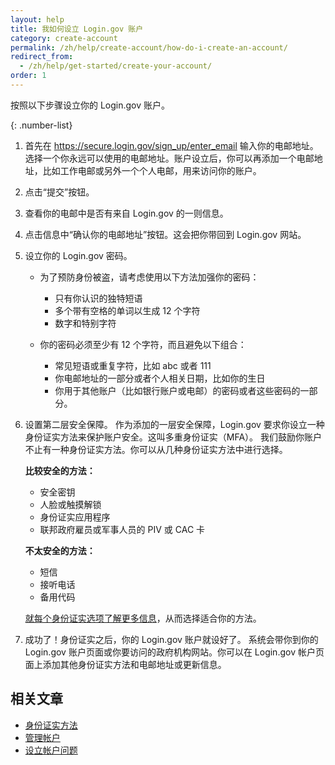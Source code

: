 ```yaml
---
layout: help
title: 我如何设立 Login.gov 账户
category: create-account
permalink: /zh/help/create-account/how-do-i-create-an-account/
redirect_from:
  - /zh/help/get-started/create-your-account/
order: 1
---
```

按照以下步骤设立你的 Login.gov 账户。

{: .number-list}

1. 首先在 <https://secure.login.gov/sign_up/enter_email> 输入你的电邮地址。
   选择一个你永远可以使用的电邮地址。账户设立后，你可以再添加一个电邮地址，比如工作电邮或另外一个个人电邮，用来访问你的账户。

2. 点击“提交”按钮。

3. 查看你的电邮中是否有来自 Login.gov 的一则信息。

4. 点击信息中“确认你的电邮地址”按钮。这会把你带回到 Login.gov 网站。

5. 设立你的 Login.gov 密码。

   * 为了预防身份被盗，请考虑使用以下方法加强你的密码：
     * 只有你认识的独特短语
     * 多个带有空格的单词以生成 12 个字符
     * 数字和特别字符

   * 你的密码必须至少有 12 个字符，而且避免以下组合：
     * 常见短语或重复字符，比如 abc 或者 111
     * 你电邮地址的一部分或者个人相关日期，比如你的生日
     * 你用于其他账户（比如银行账户或电邮）的密码或者这些密码的一部分。

6. 设置第二层安全保障。
   作为添加的一层安全保障，Login.gov 要求你设立一种身份证实方法来保护账户安全。这叫多重身份证实（MFA）。
   我们鼓励你账户不止有一种身份证实方法。你可以从几种身份证实方法中进行选择。

   **比较安全的方法：**
   * 安全密钥
   * 人脸或触摸解锁
   * 身份证实应用程序
   * 联邦政府雇员或军事人员的 PIV 或 CAC 卡

   **不太安全的方法：**
   * 短信
   * 接听电话
   * 备用代码

   [就每个身份证实选项了解更多信息](/zh/help/get-started/authentication-methods/)，从而选择适合你的方法。

7. 成功了！身份证实之后，你的 Login.gov 账户就设好了。
   系统会带你到你的 Login.gov 账户页面或你要访问的政府机构网站。你可以在 Login.gov 帐户页面上添加其他身份证实方法和电邮地址或更新信息。

## 相关文章

* [身份证实方法](#)
* [管理帐户](#)
* [设立帐户问题](#)
